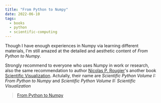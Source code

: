 ```yaml
---
title: "From Python to Numpy"
date: 2022-06-10
tags:
  - books
  - python
  - scientific-computing
---
```


Though I have enough experiences in Numpy via learning different materials, I'm
still amazed at the detailed and aesthetic content of _From Python to Numpy_.

Strongly recommend to everyone who uses Numpy in work or research, also the same
recommendation to author
[Nicolas P. Rougier](https://www.labri.fr/perso/nrougier/)'s another book
[Scientific Visualization](https://github.com/rougier/scientific-visualization-book).
Actulally, their name are _Scientific Python Volume I: From Python to Numpy_ and
_Scientific Python Volume II: Scientific Visualization_

> [From Python to Numpy](https://www.labri.fr/perso/nrougier/from-python-to-numpy/)
